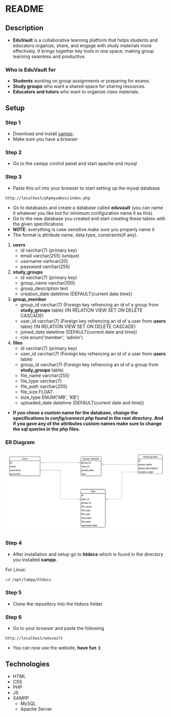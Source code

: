 # README

## Description

- **EduVault** is a collaborative learning platform that helps students and educators organize, share, and engage with study materials more effectively. It brings together key tools in one space, making group learning seamless and productive.

### Who is EduVault for

- **Students** working on group assignments or preparing for exams.
- **Study groups** who want a shared space for sharing resources.
- **Educators and tutors** who want to organize class materials.

## Setup

### Step 1

- Download and install [xampp](https://www.apachefriends.org/download.html).
- Make sure you have a browser

### Step 2

- Go to the xampp control panel and start apache and mysql

### Step 3

- Paste this url into your browser to start setting up the mysql database

```
http://localhost/phpmyadmin/index.php
```

- Go to databases and create a database called **eduvault** (you can name it whatever you like but for minimum configuration name it as this).
- Go to the new database you created and start creating these tables with the given specifications
- **NOTE**: everything is case sensitive make sure you properly name it
- The format is attribute name, data type, constraints(if any).

1. **users**
   - id varchar(7) (primary key)
   - email varchar(255) (unique)
   - username varhcar(20)
   - password varchar(255)
2. **study_groups**
   - id varchar(7) (primary key)
   - group_name varchar(100)
   - group_description text
   - creation_date datetime (DEFAULT(current date time))
3. **group_member**
   - group_id varchar(7) (Foreign key refrencing an id of a group from **study_groups** table) (IN RELATION VIEW SET ON DELETE CASCADE)
   - user_id varchar(7) (Foreign key refrencing an id of a user from **users** table) (IN RELATION VIEW SET ON DELETE CASCADE)
   - joined_date datetime (DEFAULT(current date and time))
   - role enum('member', 'admin')
4. **files**
   - id varchar(7) (primary key)
   - user_id varchar(7) (Foreign key refrencing an id of a user from **users** table)
   - group_id varchar(7) (Foreign key refrencing an id of a group from **study_groups** table)
   - file_name varchar(255)
   - file_type varchar(7)
   - file_path varchar(255)
   - file_size FLOAT
   - size_type ENUM('MB', 'KB')
   - uploaded_date datetime (DEFAULT(current date and time))

- **If you chose a custom name for the database, change the specifications in _config/connect.php_ found in the root directory. And if you gave any of the attributes custom names make sure to change the sql queries in the php files.**

### ER Diagram

![](assets/images/Highlight%20ER%20diagram.png)

### Step 4

- After installation and setup go to **htdocs** which is found in the directory you installed **xampp**.

For Linux:

```bash
cd /opt/lampp/htdocs
```

### Step 5

- Clone the repository into the htdocs folder

### Step 6

- Go to your browser and paste the following

```
http://localhost/eduvault
```

- You can now use the website, **have fun :)**

## Technologies

- HTML
- CSS
- PHP
- JS
- XAMPP
  - MySQL
  - Apache Server

